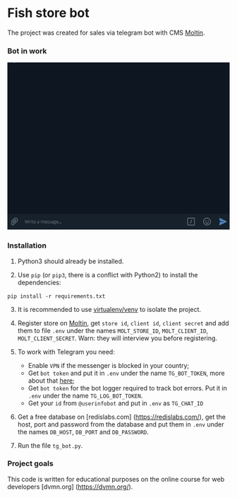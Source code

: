 # Fish store bot

The project was created for sales via telegram bot with CMS [Moltin](https://www.moltin.com/).

### Bot in work

![Tg example](Examples/tg_example.gif)

### Installation

1. Python3 should already be installed.

2. Use `pip` (or `pip3`, there is a conflict with Python2) to install the dependencies:
```
pip install -r requirements.txt
```
3. It is recommended to use [virtualenv/venv](https://docs.python.org/3/library/venv.html) to isolate the project.

4. Register store on [Moltin](https://www.moltin.com/), get `store id`, `client id`, `client secret` and add them to file `.env` under the names `MOLT_STORE_ID`, `MOLT_CLIENT_ID`, `MOLT_CLIENT_SECRET`. Warn: they will interview you before registering.

5. To work with Telegram you need:
    * Enable `VPN` if the messenger is blocked in your country;
    * Get `bot token` and put it in `.env` under the name `TG_BOT_TOKEN`, more about that [here](https://core.telegram.org/bots#6-botfather);
    * Get `bot token` for the bot logger required to track bot errors. Put it in `.env` under the name `TG_LOG_BOT_TOKEN`.
    * Get your `id` from `@userinfobot` and put in `.env` as `TG_CHAT_ID`

6. Get a free database on [redislabs.com] (https://redislabs.com/), get the host, port and password from the database and put them in `.env` under the names `DB_HOST`, `DB_PORT` and `DB_PASSWORD`.

7. Run the file `tg_bot.py`.

### Project goals

This code is written for educational purposes on the online course for web developers [dvmn.org] (https://dvmn.org/).
